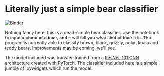 # Literally just a simple bear classifier

[![Binder](https://mybinder.org/badge_logo.svg)](https://mybinder.org/v2/gh/thornjad/bear-detector/main?urlpath=%2Fvoila%2Frender%2Fbear_detector.ipynb)

Nothing fancy here, this is a dead-simple bear classifier. Use the notebook to input a photo of a bear, and it will tell you what kind of bear it is. The program is currently able to classify brown, black, grizzly, polar, koala and teddy bears. Improvements may be coming, we'll see.

The model included was transfer-trained from a [ResNet-101 CNN](https://arxiv.org/abs/1512.03385) architecture created with PyTorch. The classifier included here is a simple jumble of ipywidgets which run the model.
